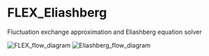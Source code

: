 # FLEX_Eliashberg
Fluctuation exchange approximation and Eliashberg equation solver

![FLEX_flow_diagram](https://user-images.githubusercontent.com/54500787/230448007-91c97bac-7dc1-449f-a882-d4c4aad2e1bc.svg)
![Eliashberg_flow_diagram](https://user-images.githubusercontent.com/54500787/230448050-4cf70370-80f9-497e-a1b2-88d30849ec5b.svg)
